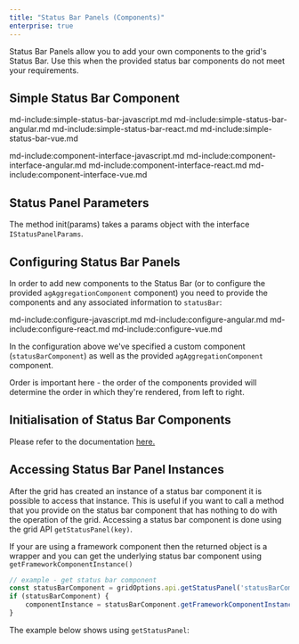 ```yaml
---
title: "Status Bar Panels (Components)"
enterprise: true
---
```


Status Bar Panels allow you to add your own components to the grid's Status Bar. Use this when the provided status bar components do not meet your requirements.

## Simple Status Bar Component

md-include:simple-status-bar-javascript.md
md-include:simple-status-bar-angular.md
md-include:simple-status-bar-react.md
md-include:simple-status-bar-vue.md

<grid-example title='Status Bar Panel' name='simple-component' type='generated' options='{ "enterprise": true }'></grid-example>

md-include:component-interface-javascript.md
md-include:component-interface-angular.md
md-include:component-interface-react.md
md-include:component-interface-vue.md

## Status Panel Parameters

The method init(params) takes a params object with the interface `IStatusPanelParams`.

<interface-documentation interfaceName='IStatusPanelParams' ></interface-documentation>

## Configuring Status Bar Panels

In order to add new components to the Status Bar (or to configure the provided `agAggregationComponent` component) you need to provide the components and any associated information to `statusBar`:

md-include:configure-javascript.md
md-include:configure-angular.md
md-include:configure-react.md
md-include:configure-vue.md
  
In the configuration above we've specified a custom component (`statusBarComponent`) as well as the provided `agAggregationComponent` component.

Order is important here - the order of the components provided will determine the order in which they're rendered, from left to right.

<grid-example title='Status Bar Panel' name='custom-component' type='generated' options='{ "enterprise": true }'></grid-example>

## Initialisation of Status Bar Components

Please refer to the documentation [here.](/status-bar/#initialisation-of-status-bar-components)

## Accessing Status Bar Panel Instances

After the grid has created an instance of a status bar component it is possible to access that instance. This is useful if you want to call a method that you provide on the status bar component that has nothing to do with the operation of the grid. Accessing a status bar component is done using the grid API `getStatusPanel(key)`.

<api-documentation source='grid-api/api.json' section='accessories' names='["getStatusPanel"]'></api-documentation>

If your are using a framework component then the returned object is a wrapper and you can get the underlying status bar component using `getFrameworkComponentInstance()`

```js
// example - get status bar component
const statusBarComponent = gridOptions.api.getStatusPanel('statusBarCompKey');
if (statusBarComponent) {
    componentInstance = statusBarComponent.getFrameworkComponentInstance();
}
```

The example below shows using `getStatusPanel`:

<grid-example title='Get Status Bar Panel Instance' name='component-instance' type='generated' options='{ "enterprise": true }'></grid-example>
